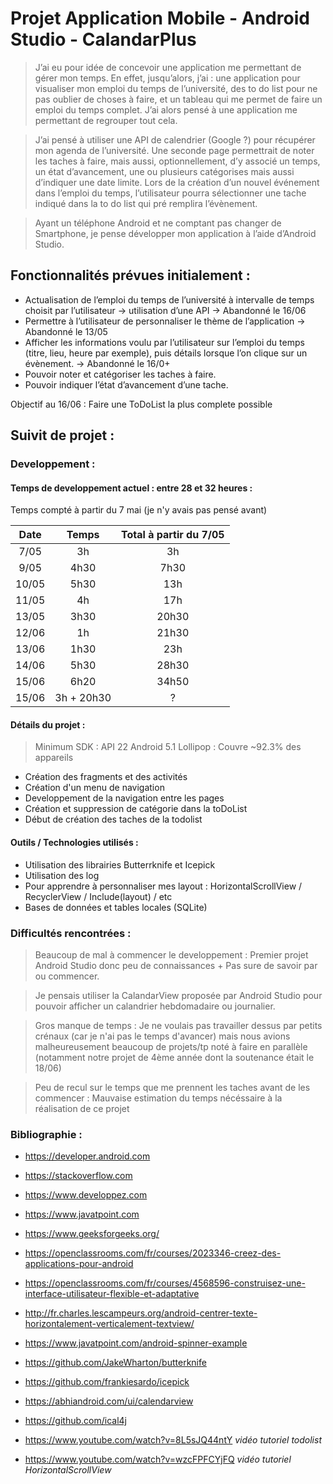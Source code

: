 # Projet Application Mobile - Android Studio - CalandarPlus

>J’ai eu pour idée de concevoir une application me permettant de gérer mon temps. En effet, jusqu’alors, j’ai : une application pour visualiser mon emploi du temps de l’université, des to do list pour ne pas oublier de choses à faire, et un tableau qui me permet de faire un emploi du temps complet. J’ai alors pensé à une application me permettant de regrouper tout cela.


>J’ai pensé à utiliser une API de calendrier (Google ?) pour récupérer mon agenda de l’université. Une seconde page permettrait de noter les taches à faire, mais aussi,  optionnellement, d’y associé un temps, un état d’avancement, une ou plusieurs catégorises mais aussi d’indiquer une date limite. Lors de la création d’un nouvel événement dans l’emploi du temps, l’utilisateur pourra sélectionner une tache indiqué dans la to do list qui pré remplira l’évènement.


>Ayant un téléphone Android et ne comptant pas changer de Smartphone, je pense développer mon application à l’aide d’Android Studio.

## Fonctionnalités prévues initialement :
- Actualisation de l’emploi du temps de l’université à intervalle de temps choisit par l’utilisateur -> utilisation d’une API -> Abandonné le 16/06
- Permettre à l’utilisateur de personnaliser le thème de l’application  -> Abandonné le 13/05
- Afficher les informations voulu par l’utilisateur sur l’emploi du temps (titre, lieu, heure par exemple), puis détails lorsque l’on clique sur un évènement. -> Abandonné le 16/0+
- Pouvoir noter et catégoriser les taches à faire.
- Pouvoir indiquer l’état d’avancement d’une tache.

Objectif au 16/06 : Faire une ToDoList la plus complete possible

## Suivit de projet :
### Developpement :

#### Temps de developpement actuel : entre 28 et 32 heures :

Temps compté à partir du 7 mai (je n'y avais pas pensé avant)


| Date |  Temps |  Total à partir du 7/05  |
|:-------------------:|:--------------------:|:---------------:|
| 7/05  | 3h  | 3h  |
| 9/05 |  4h30  | 7h30 |
| 10/05  | 5h30 |  13h |
| 11/05 | 4h  | 17h |
| 13/05 | 3h30  | 20h30 |
| 12/06|  1h  | 21h30  |
| 13/06|  1h30  | 23h |
| 14/06|  5h30  | 28h30 |
| 15/06 | 6h20 | 34h50 |
| 15/06 | 3h + 20h30 | ?  |



#### Détails du projet :
> Minimum SDK : API 22 Android 5.1 Lollipop : Couvre ~92.3% des appareils

- Création des fragments et des activités
- Création d'un menu de navigation
- Developpement de la navigation entre les pages
- Création et suppression de catégorie dans la toDoList
- Début de création des taches de la todolist


#### Outils / Technologies utilisés :
- Utilisation des librairies Butterrknife et Icepick
- Utilisation des log
- Pour apprendre à personnaliser mes layout : HorizontalScrollView / RecyclerView / Include(layout) / etc
- Bases de données et tables locales (SQLite)

### Difficultés rencontrées :
> Beaucoup de mal à commencer le developpement : Premier projet Android Studio donc peu de connaissances + Pas sure de savoir par ou commencer.


> Je pensais utiliser la CalandarView proposée par Android Studio pour pouvoir afficher un calandrier hebdomadaire ou journalier.


> Gros manque de temps : Je ne voulais pas travailler dessus par petits crénaux (car je n'ai pas le temps d'avancer) mais nous avions malheureusement beaucoup de projets/tp noté à faire en parallèle (notamment notre projet de 4ème année dont la soutenance était le 18/06)

>Peu de recul sur le temps que me prennent les taches avant de les commencer : Mauvaise estimation du temps nécéssaire à la réalisation de ce projet

### Bibliographie :

- https://developer.android.com
- https://stackoverflow.com
- https://www.developpez.com
- https://www.javatpoint.com
- https://www.geeksforgeeks.org/

- https://openclassrooms.com/fr/courses/2023346-creez-des-applications-pour-android
- https://openclassrooms.com/fr/courses/4568596-construisez-une-interface-utilisateur-flexible-et-adaptative

- http://fr.charles.lescampeurs.org/android-centrer-texte-horizontalement-verticalement-textview/
- https://www.javatpoint.com/android-spinner-example

- https://github.com/JakeWharton/butterknife
- https://github.com/frankiesardo/icepick
- https://abhiandroid.com/ui/calendarview
- https://github.com/ical4j

- https://www.youtube.com/watch?v=8L5sJQ44ntY *vidéo tutoriel todolist*
- https://www.youtube.com/watch?v=wzcFPFCYjFQ *vidéo tutoriel HorizontalScrollView*
